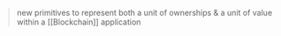 >new primitives to represent both a unit of ownerships & a unit of value within a [[Blockchain]] application